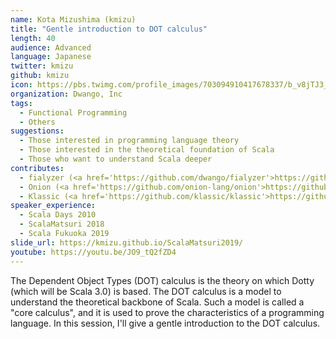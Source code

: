```yaml
---
name: Kota Mizushima (kmizu)
title: "Gentle introduction to DOT calculus"
length: 40
audience: Advanced
language: Japanese
twitter: kmizu
github: kmizu
icon: https://pbs.twimg.com/profile_images/703094910417678337/b_v8jTJ3_400x400.jpg
organization: Dwango, Inc
tags:
  - Functional Programming
  - Others
suggestions:
  - Those interested in programming language theory
  - Those interested in the theoretical foundation of Scala
  - Those who want to understand Scala deeper
contributes:
  - fialyzer (<a href='https://github.com/dwango/fialyzer'>https://github.com/dwango/fialyzer</a>)
  - Onion (<a href='https://github.com/onion-lang/onion'>https://github.com/onion-lang/onion</a>)
  - Klassic (<a href='https://github.com/klassic/klassic'>https://github.com/klassic/klassic</a>)
speaker_experience:
  - Scala Days 2010
  - ScalaMatsuri 2018
  - Scala Fukuoka 2019
slide_url: https://kmizu.github.io/ScalaMatsuri2019/
youtube: https://youtu.be/JO9_tQ2fZD4
---
```

The Dependent Object Types (DOT) calculus is the theory on which Dotty (which will be Scala 3.0) is based. The DOT calculus is a model to understand the theoretical backbone of Scala. Such a model is called a "core calculus", and it is used to prove the characteristics of a programming language. In this session, I'll give a gentle introduction to the DOT calculus.
